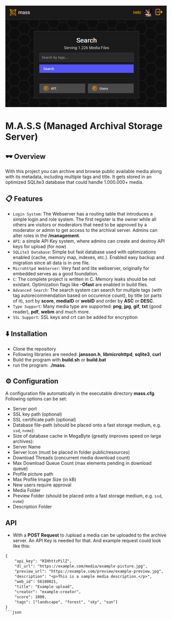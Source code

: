 ![Logo](readme-banner.png)
# M.A.S.S (Managed Archival Storage Server)
## 🕶️ Overview
With this project you can archive and browse public available media along with its metadata, including multiple tags and title. It gets stored in an optimized SQLite3 database that could handle 1.000.000+ media.

## 📋 Features
- `Login System`: The Webserver has a routing table that introduces a simple login and role system. The first register is the owner while all others are visitors or moderators that need to be approved by a moderator or admin to get access to the archival server. Admins can alter roles in the **/management**. 
- `API`: a simple API Key system, where admins can create and destroy API keys for upload (for now)
- `SQLite3 Database`: Simple but fast database used with optimizations enabled (cache, memory map, indexes, etc.). Enabled easy backup and migration since all data is in one file.
- `Microhttpd WebServer`: Very fast and lite webserver, originally for embedded serves as a good foundation.
- `C`: The complete project is written in C. Memory leaks should be not existant. Optimization flags like **-Ofast** are enabled in build files.
- `Advanced Search`: The search system can search for multiple tags (with tag autorecommendation based on occurence count), by title (or parts of it), sort by **score**, **mediaID** or **webID** and order by **ASC** or **DESC**.
- `Type Support`: Many media type are supported: **png**, **jpg**, **gif**, **txt** (good reader), **pdf**, **webm** and much more.
- `SSL Support`: SSL keys and crt can be added for encryption

## ⬇️ Installation
- Clone the repository
- Following libraries are needed: **jansson.h**, **libmicrohttpd**, **sqlite3**, **curl**
- Build the program with **build.sh** or **build.bat**
- run the program: **./mass**.

## ⚙️ Configuration
A configuration file automatically in the executable directory **mass.cfg**. Following options can be set:
- Server port
- SSL key path (optional)
- SSL certificate path (optional)
- Database file-path (should be placed onto a fast storage medium, e.g. `ssd`, `nvme`):
-  Size of database cache in MegaByte (greatly improves speed on large archives):
- Server Name
- Server Icon (must be placed in folder public/resources)
- Download Threads (concurrent media download count)
- Max Download Queue Count (max elements pending in download queue)
- Profile picture path
- Max Profile Image Size (in kB)
- New users require approval
- Media Folder
- Preview Folder (should be placed onto a fast storage medium, e.g. `ssd`, `nvme`)
- Description Folder

## API
- With a **POST Request** to /upload a media can be uploaded to the archive server. An API Key is needed for that. And example request could look like this:

```
{
    "api_key": "RIHhttzPilZ",
    "dl_url": "https://example.com/media/example-picture.jpg",
    "preview_url": "https://example.com/preview/example-preview.jpg",
    "description": "<p>This is a sample media description.</p>",
    "web_id": 56180021,
    "title": "Example upload",
    "creator": "example-creator",
    "score": 1000,
    "tags": ["landscape", "forest", "sky", "sun"]
}
```json